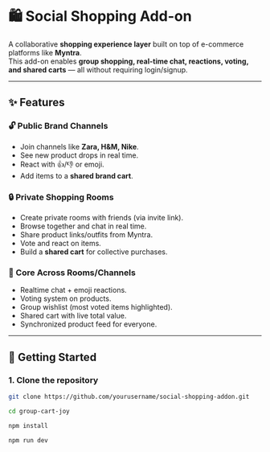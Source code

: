 # 🛍️ Social Shopping Add-on

A collaborative **shopping experience layer** built on top of e-commerce platforms like **Myntra**.  
This add-on enables **group shopping, real-time chat, reactions, voting, and shared carts** — all without requiring login/signup.  

---

## ✨ Features

### 🔓 Public Brand Channels
- Join channels like **Zara, H&M, Nike**.  
- See new product drops in real time.  
- React with 👍/👎 or emoji.  
- Add items to a **shared brand cart**.  

### 🔒 Private Shopping Rooms
- Create private rooms with friends (via invite link).  
- Browse together and chat in real time.  
- Share product links/outfits from Myntra.  
- Vote and react on items.  
- Build a **shared cart** for collective purchases.  

### 🌟 Core Across Rooms/Channels
- Realtime chat + emoji reactions.  
- Voting system on products.  
- Group wishlist (most voted items highlighted).  
- Shared cart with live total value.  
- Synchronized product feed for everyone.  

---

## 🚀 Getting Started

### 1. Clone the repository
```bash
git clone https://github.com/yourusername/social-shopping-addon.git

cd group-cart-joy

npm install

npm run dev
